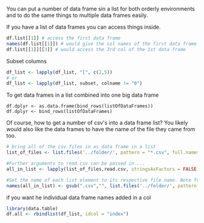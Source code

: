 You can put a number of data frame sin a list for both orderly environments and to do the same things to multiple data frames easily.

If you have a list of data frames you can access things inside.
```r
df.list[[1]] # access the first data frame
names(df.list[[1]]) # would give the col names of the first data frame
df.list[[1]][[3]] # would access the 3rd col of the 1st data frame
```

Subset columns
```r
df_list <- lapply(df_list, "[", c(2,5))
# or
df_list <- lapply(df_list, subset, colname != "0")
```
To get data frames in a list combined into one big data frame
```
df.dplyr <- as.data.frame(bind_rows(listOfDataFrames))
df.dplyr <- bind_rows(listOfDataFrames)
```
Of course, how to get a number of csv's into a data frame list? You likely would also like the data frames to have the name of the file they came from too.
```r
# bring all of the csv files in as data frame in a list
list_of_files <- list.files('../folder/', pattern = "*.csv", full.names = TRUE)

#Further arguments to read.csv can be passed in ...
all_in_list <- lapply(list_of_files,read.csv, stringsAsFactors = FALSE)

#Set the name of each list element to its respective file name. Note full.names = FALSE to get only the file names, not the full path.
names(all_in_list) <- gsub(".csv","", list.files('../folder/', pattern = ".csv", full.names = FALSE), fixed = TRUE)

```
if you want he individual data frame names added in a col
```r
library(data.table)
df.all <- rbindlist(df_list, idcol = "index")
```
